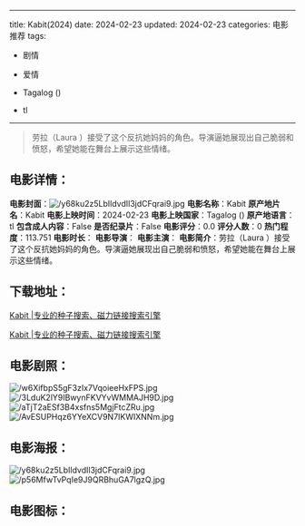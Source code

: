
---
title: Kabit(2024)
date: 2024-02-23
updated: 2024-02-23
categories: 电影推荐
tags:
- 剧情
- 爱情

- Tagalog ()
- tl
---


> 劳拉（Laura ）接受了这个反抗她妈妈的角色。导演逼她展现出自己脆弱和愤怒，希望她能在舞台上展示这些情绪。

## **电影详情**：

**电影封面**：<img src="https://image.tmdb.org/t/p/w200/y68ku2z5LbIldvdIl3jdCFqrai9.jpg" alt="/y68ku2z5LbIldvdIl3jdCFqrai9.jpg" title="/y68ku2z5LbIldvdIl3jdCFqrai9.jpg">
**电影名称**：Kabit
**原产地片名**：Kabit
**电影上映时间**：2024-02-23
**电影上映国家**：Tagalog ()
**原产地语言**：tl
**包含成人内容**：False
**是否纪录片**：False
**电影评分**：0.0
**评分人数**：0
**热门程度**：113.751
**电影时长**：
**电影导演**：
**电影主演**：
**电影简介**：劳拉（Laura ）接受了这个反抗她妈妈的角色。导演逼她展现出自己脆弱和愤怒，希望她能在舞台上展示这些情绪。

## **下载地址**：
[Kabit |专业的种子搜索、磁力链接搜索引擎](https://movie.amd794.com:2083/?search=Kabit&ordering=&mode=match_phrase&page_size=10&page=1)

[Kabit |专业的种子搜索、磁力链接搜索引擎](https://movie.amd794.com:2083/?search=Kabit&ordering=&mode=match_phrase&page_size=10&page=1)
 

## **电影剧照**：
<img src="https://image.tmdb.org/t/p/original/w6XifbpS5gF3zIx7VqoieeHxFPS.jpg" alt="/w6XifbpS5gF3zIx7VqoieeHxFPS.jpg" title="/w6XifbpS5gF3zIx7VqoieeHxFPS.jpg"><img src="https://image.tmdb.org/t/p/original/3LduK2lY9IBwynFKVYvWMMAJH9D.jpg" alt="/3LduK2lY9IBwynFKVYvWMMAJH9D.jpg" title="/3LduK2lY9IBwynFKVYvWMMAJH9D.jpg"><img src="https://image.tmdb.org/t/p/original/aTjT2aESf3B4xsfns5MgjFtcZRu.jpg" alt="/aTjT2aESf3B4xsfns5MgjFtcZRu.jpg" title="/aTjT2aESf3B4xsfns5MgjFtcZRu.jpg"><img src="https://image.tmdb.org/t/p/original/AvESUPHqz6YYeXCV9N7IKWIXNNm.jpg" alt="/AvESUPHqz6YYeXCV9N7IKWIXNNm.jpg" title="/AvESUPHqz6YYeXCV9N7IKWIXNNm.jpg">

## **电影海报**：
<img src="https://image.tmdb.org/t/p/original/y68ku2z5LbIldvdIl3jdCFqrai9.jpg" alt="/y68ku2z5LbIldvdIl3jdCFqrai9.jpg" title="/y68ku2z5LbIldvdIl3jdCFqrai9.jpg"><img src="https://image.tmdb.org/t/p/original/p56MfwTvPqIe9J9QRBhuGA7lgzQ.jpg" alt="/p56MfwTvPqIe9J9QRBhuGA7lgzQ.jpg" title="/p56MfwTvPqIe9J9QRBhuGA7lgzQ.jpg">

## **电影图标**：

